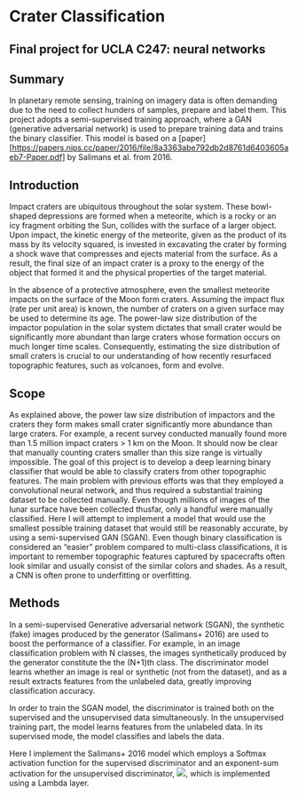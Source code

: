 # Crater Classification
## Final project for UCLA C247: neural networks

## Summary
In planetary remote sensing, training on imagery data is often demanding due to the need to collect hunders of samples, prepare and label them. This project adopts a semi-supervised training approach, where a GAN (generative adversarial network) is used to prepare training data and trains the binary classifier. This model is based on a [paper][https://papers.nips.cc/paper/2016/file/8a3363abe792db2d8761d6403605aeb7-Paper.pdf] by Salimans et al. from 2016.


## Introduction
Impact craters are ubiquitous throughout the solar system. These bowl-shaped depressions are formed when a meteorite, which is a rocky or an icy fragment orbiting the Sun, collides with the surface of a larger object. Upon impact, the kinetic energy of the meteorite, given as the product of its mass by its velocity squared, is invested in excavating the crater by forming a shock wave that compresses and ejects material from the surface. As a result, the final size of an impact crater is a proxy to the energy of the object that formed it and the physical properties of the target material.

In the absence of a protective atmosphere, even the smallest meteorite impacts on the surface of the Moon form craters. Assuming the impact flux (rate per unit area) is known, the number of craters on a given surface may be used to determine its age. The power-law size distribution of the impactor population in the solar system dictates that small crater would be significantly more abundant than large craters whose formation occurs on much longer time scales. Consequently, estimating the size distribution of small craters is crucial to our understanding of how recently resurfaced topographic features, such as volcanoes, form and evolve.

## Scope
As explained above, the power law size distribution of impactors and the craters they form makes small crater significantly more abundance than large craters. For example, a recent survey conducted manually found more than 1.5 million impact craters > 1 km on the Moon. It should now be clear that manually counting craters smaller than this size range is virtually impossible.
The goal of this project is to develop a deep learning binary classifier that would be able to classify craters from other topographic features. The main problem with previous efforts was that they employed a convolutional neural network, and thus required a substantial training dataset to be collected manually. Even though millions of images of the lunar surface have been collected thusfar, only a handful were manually classified. Here I will attempt to implement a model that would use the smallest possible training dataset that would still be reasonably accurate, by using a semi-supervised GAN (SGAN). 
Even though binary classification is considered an “easier” problem compared to multi-class classifications, it is important to remember topographic features captured by spacecrafts often look similar and usually consist of the similar colors and shades. As a result, a CNN is often prone to underfitting or overfitting.

## Methods
In a semi-supervised Generative adversarial network (SGAN), the synthetic (fake) images produced by the generator (Salimans+ 2016) are used to boost the performance of a classifier. For example, in an image classification problem with N classes, the images synthetically produced by the generator constitute the the (N+1)th class. The discriminator model learns whether an image is real or synthetic (not from the dataset), and as a result extracts features from the unlabeled data, greatly improving classification accuracy.

In order to train the SGAN model, the discriminator is trained both on the supervised and the unsupervised data simultaneously.  In the unsupervised training part, the model learns features from the unlabeled data. In its supervised mode, the model classifies and labels the data.

Here I implement the Salimans+ 2016 model which employs a Softmax activation function for the supervised discriminator and an exponent-sum activation for the unsupervised discriminator, <img src="https://render.githubusercontent.com/render/math?math=D_{u} = \frac{\sum \exp{l_k(x)}}{1+\sum{\exp{l_k(x)}}}">, which is implemented using a Lambda layer.
